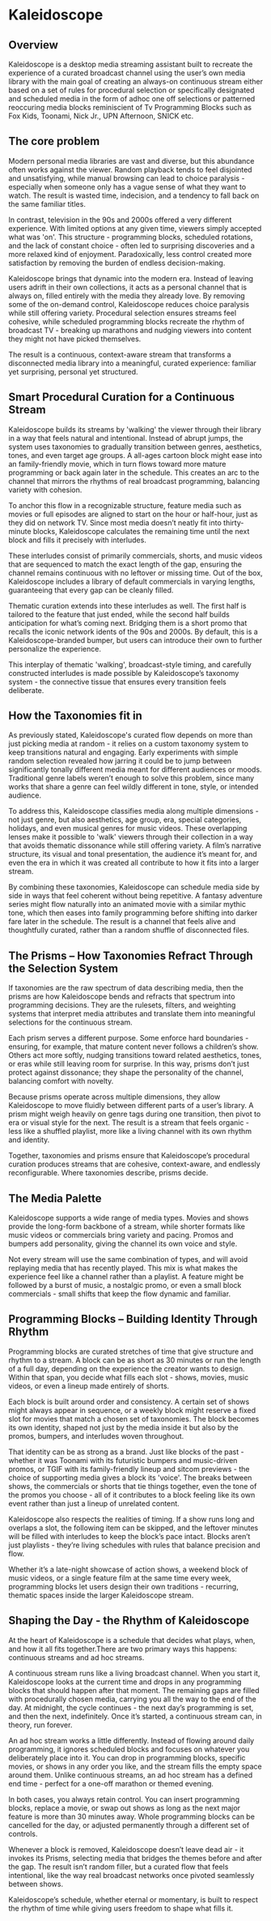 # Kaleidoscope

## Overview

Kaleidoscope is a desktop media streaming assistant built to recreate the experience of a curated broadcast channel using the user’s own media library with the main goal of creating an always-on continuous stream either based on a set of rules for procedural selection or specifically designated and scheduled media in the form of adhoc one off selections or patterned reoccuring media blocks reminiscient of Tv Programming Blocks such as Fox Kids, Toonami, Nick Jr., UPN Afternoon, SNICK etc.

## The core problem

Modern personal media libraries are vast and diverse, but this abundance often works against the viewer. Random playback tends to feel disjointed and unsatisfying, while manual browsing can lead to choice paralysis - especially when someone only has a vague sense of what they want to watch. The result is wasted time, indecision, and a tendency to fall back on the same familiar titles.

In contrast, television in the 90s and 2000s offered a very different experience. With limited options at any given time, viewers simply accepted what was 'on'. This structure - programming blocks, scheduled rotations, and the lack of constant choice - often led to surprising discoveries and a more relaxed kind of enjoyment. Paradoxically, less control created more satisfaction by removing the burden of endless decision-making.

Kaleidoscope brings that dynamic into the modern era. Instead of leaving users adrift in their own collections, it acts as a personal channel that is always on, filled entirely with the media they already love. By removing some of the on-demand control, Kaleidoscope reduces choice paralysis while still offering variety. Procedural selection ensures streams feel cohesive, while scheduled programming blocks recreate the rhythm of broadcast TV - breaking up marathons and nudging viewers into content they might not have picked themselves.

The result is a continuous, context-aware stream that transforms a disconnected media library into a meaningful, curated experience: familiar yet surprising, personal yet structured.

## Smart Procedural Curation for a Continuous Stream

Kaleidoscope builds its streams by 'walking' the viewer through their library in a way that feels natural and intentional. Instead of abrupt jumps, the system uses taxonomies to gradually transition between genres, aesthetics, tones, and even target age groups. A all-ages cartoon block  might ease into an family-friendly movie, which in turn flows toward more mature programming or back again later in the schedule. This creates an arc to the channel that mirrors the rhythms of real broadcast programming, balancing variety with cohesion.

To anchor this flow in a recognizable structure, feature media such as movies or full episodes are aligned to start on the hour or half-hour, just as they did on network TV. Since most media doesn’t neatly fit into thirty-minute blocks, Kaleidoscope calculates the remaining time until the next block and fills it precisely with interludes.

These interludes consist of primarily commercials, shorts, and music videos that are sequenced to match the exact length of the gap, ensuring the channel remains continuous with no leftover or missing time. Out of the box, Kaleidoscope includes a library of default commercials in varying lengths, guaranteeing that every gap can be cleanly filled.

Thematic curation extends into these interludes as well. The first half is tailored to the feature that just ended, while the second half builds anticipation for what’s coming next. Bridging them is a short promo that recalls the iconic network idents of the 90s and 2000s. By default, this is a Kaleidoscope-branded bumper, but users can introduce their own to further personalize the experience.

This interplay of thematic 'walking', broadcast-style timing, and carefully constructed interludes is made possible by Kaleidoscope’s taxonomy system - the connective tissue that ensures every transition feels deliberate.

## How the Taxonomies fit in

As previously stated, Kaleidoscope's curated flow depends on more than just picking media at random - it relies on a custom taxonomy system to keep transitions natural and engaging. Early experiments with simple random selection revealed how jarring it could be to jump between significantly tonally different media meant for different audiences or moods. Traditional genre labels weren’t enough to solve this problem, since many works that share a genre can feel wildly different in tone, style, or intended audience.

To address this, Kaleidoscope classifies media along multiple dimensions - not just genre, but also aesthetics, age group, era, special categories, holidays, and even musical genres for music videos. These overlapping lenses make it possible to 'walk' viewers through their collection in a way that avoids thematic dissonance while still offering variety. A film’s narrative structure, its visual and tonal presentation, the audience it’s meant for, and even the era in which it was created all contribute to how it fits into a larger stream.

By combining these taxonomies, Kaleidoscope can schedule media side by side in ways that feel coherent without being repetitive. A fantasy adventure series might flow naturally into an animated movie with a similar mythic tone, which then eases into family programming before shifting into darker fare later in the schedule. The result is a channel that feels alive and thoughtfully curated, rather than a random shuffle of disconnected files.

## The Prisms – How Taxonomies Refract Through the Selection System

If taxonomies are the raw spectrum of data describing media, then the prisms are how Kaleidoscope bends and refracts that spectrum into programming decisions. They are the rulesets, filters, and weighting systems that interpret media attributes and translate them into meaningful selections for the continuous stream.

Each prism serves a different purpose. Some enforce hard boundaries - ensuring, for example, that mature content never follows a children’s show. Others act more softly, nudging transitions toward related aesthetics, tones, or eras while still leaving room for surprise. In this way, prisms don’t just protect against dissonance; they shape the personality of the channel, balancing comfort with novelty.

Because prisms operate across multiple dimensions, they allow Kaleidoscope to move fluidly between different parts of a user’s library. A prism might weigh heavily on genre tags during one transition, then pivot to era or visual style for the next. The result is a stream that feels organic - less like a shuffled playlist, more like a living channel with its own rhythm and identity.

Together, taxonomies and prisms ensure that Kaleidoscope’s procedural curation produces streams that are cohesive, context-aware, and endlessly reconfigurable. Where taxonomies describe, prisms decide.

## The Media Palette

Kaleidoscope supports a wide range of media types. Movies and shows provide the long-form backbone of a stream, while shorter formats like music videos or commercials bring variety and pacing. Promos and bumpers add personality, giving the channel its own voice and style.

Not every stream will use the same combination of types, and will avoid replaying media that has recently played. This mix is what makes the experience feel like a channel rather than a playlist. A feature might be followed by a burst of music, a nostalgic promo, or even a small block commercials - small shifts that keep the flow dynamic and familiar.

## Programming Blocks – Building Identity Through Rhythm

Programming blocks are curated stretches of time that give structure and rhythm to a stream. A block can be as short as 30 minutes or run the length of a full day, depending on the experience the creator wants to design. Within that span, you decide what fills each slot - shows, movies, music videos, or even a lineup made entirely of shorts.

Each block is built around order and consistency. A certain set of shows might always appear in sequence, or a weekly block might reserve a fixed slot for movies that match a chosen set of taxonomies. The block becomes its own identity, shaped not just by the media inside it but also by the promos, bumpers, and interludes woven throughout.

That identity can be as strong as a brand. Just like blocks of the past - whether it was Toonami with its futuristic bumpers and music-driven promos, or TGIF with its family-friendly lineup and sitcom previews - the choice of supporting media gives a block its 'voice'. The breaks between shows, the commercials or shorts that tie things together, even the tone of the promos you choose - all of it contributes to a block feeling like its own event rather than just a lineup of unrelated content.

Kaleidoscope also respects the realities of timing. If a show runs long and overlaps a slot, the following item can be skipped, and the leftover minutes will be filled with interludes to keep the block’s pace intact. Blocks aren’t just playlists - they’re living schedules with rules that balance precision and flow.

Whether it’s a late-night showcase of action shows, a weekend block of music videos, or a single feature film at the same time every week, programming blocks let users design their own traditions - recurring, thematic spaces inside the larger Kaleidoscope stream.

## Shaping the Day - the Rhythm of Kaleidoscope

At the heart of Kaleidoscope is a schedule that decides what plays, when, and how it all fits together.There are two primary ways this happens: continuous streams and ad hoc streams.

A continuous stream runs like a living broadcast channel. When you start it, Kaleidoscope looks at the current time and drops in any programming blocks that should happen after that moment. The remaining gaps are filled with procedurally chosen media, carrying you all the way to the end of the day. At midnight, the cycle continues - the next day’s programming is set, and then the next, indefinitely. Once it’s started, a continuous stream can, in theory, run forever.

An ad hoc stream works a little differently. Instead of flowing around daily programming, it ignores scheduled blocks and focuses on whatever you deliberately place into it. You can drop in programming blocks, specific movies, or shows in any order you like, and the stream fills the empty space around them. Unlike continuous streams, an ad hoc stream has a defined end time - perfect for a one-off marathon or themed evening.

In both cases, you always retain control. You can insert programming blocks, replace a movie, or swap out shows as long as the next major feature is more than 30 minutes away. Whole programming blocks can be cancelled for the day, or adjusted permanently through a different set of controls.

Whenever a block is removed, Kaleidoscope doesn’t leave dead air - it invokes its Prisms, selecting media that bridges the themes before and after the gap. The result isn’t random filler, but a curated flow that feels intentional, like the way real broadcast networks once pivoted seamlessly between shows.

Kaleidoscope’s schedule, whether eternal or momentary, is built to respect the rhythm of time while giving users freedom to shape what fills it.
